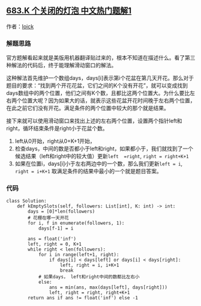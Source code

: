 ## [683.K 个关闭的灯泡 中文热门题解1](https://leetcode.cn/problems/k-empty-slots/solutions/100000/guan-fang-ti-jie-ge-ren-li-jie-by-loick)

作者：[loick](https://leetcode.cn/u/loick)

### 解题思路
官方题解看起来就是美版用机器翻译贴过来的，根本不知道在描述什么。看了第三种解法的代码后，终于能理解滑动窗口的解法。

这种解法首先维护一个数组days，days[i]表示第i个花盆在第几天开花。那么对于题目的要求：“找到两个开花花盆，它们之间的K个没有开花”，就可以变成找到days数组中的两个位置，他们之间有K个数，且都比这两个位置大。为什么要比左右两个位置大呢？因为如果大的话，就表示这些花盆开花时间晚于左右两个位置，在此之前它们没有开花。满足条件的两个位置中较大的那个就是结果。

接下来就可以使用滑动窗口来找出上述的左右两个位置，设置两个指针left和right，循环结束条件是right小于花盆个数。
1. left从0开始，right从0+K+1开始，
2. 检查days，中间的数是否都小于left和right，如果都小于，我们就找到了一个候选结果（left和right中的较大值）更新`left  =right`, `right = right+K+1`
3. 如果在位置i，days[i]小于左右两边中的一个数，那么我们更新`left = i`, `right = i+K+1`
取满足条件的结果中最小的一个就是题目答案。

### 代码

```python3
class Solution:
    def kEmptySlots(self, followers: List[int], K: int) -> int:
        days = [0]*len(followers)
        # 花棚在哪一天开花
        for i, f in enumerate(followers, 1):
            days[f-1] = i

        ans = float('inf')
        left, right = 0, K+1
        while right < len(followers):
            for i in range(left+1, right):
                if days[i] < days[left] or days[i] < days[right]:
                    left, right = i, i+K+1
                    break
            # 如果days， left和right中间的数都比左右小
            else:
                ans = min(ans, max(days[left], days[right]))
                left, right = right, right+K+1
        return ans if ans != float('inf') else -1
```